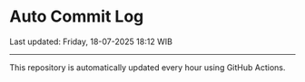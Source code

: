 # Auto Commit Log

Last updated: Friday, 18-07-2025 18:12 WIB

---

This repository is automatically updated every hour using GitHub Actions.
